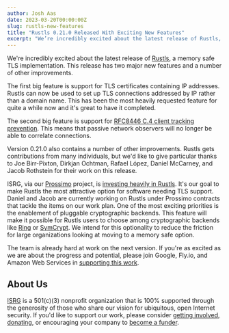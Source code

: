 ```yaml
---
author: Josh Aas
date: 2023-03-20T00:00:00Z
slug: rustls-new-features
title: "Rustls 0.21.0 Released With Exciting New Features"
excerpt: "We’re incredibly excited about the latest release of Rustls, a memory safe TLS implementation."
---
```


We're incredibly excited about the latest release of [Rustls](https://github.com/rustls/rustls), a memory safe TLS implementation. This release has two major new features and a number of other improvements.

The first big feature is support for TLS certificates containing IP addresses. Rustls can now be used to set up TLS connections addressed by IP rather than a domain name. This has been the most heavily requested feature for quite a while now and it's great to have it completed.

The second big feature is support for [RFC8446 C.4 client tracking prevention](https://www.rfc-editor.org/rfc/rfc8446#appendix-C.4). This means that passive network observers will no longer be able to correlate connections.

Version 0.21.0 also contains a number of other improvements. Rustls gets contributions from many individuals, but we'd like to give particular thanks to Joe Birr-Pixton, Dirkjan Ochtman, Rafael López, Daniel McCarney, and Jacob Rothstein for their work on this release.

ISRG, via our [Prossimo](/) project, is [investing heavily in Rustls](/initiative/rustls/). It's our goal to make Rustls the most attractive option for software needing TLS support. Daniel and Jacob are currently working on Rustls under Prossimo contracts that tackle the items on our work plan. One of the most exciting priorities is the enablement of pluggable cryptographic backends. This feature will make it possible for Rustls users to choose among cryptographic backends like [Ring](https://github.com/briansmith/ring) or [SymCrypt](https://github.com/microsoft/SymCrypt). We intend for this optionality to reduce the friction for large organizations looking at moving to a memory safe option.

The team is already hard at work on the next version. If you're as excited as we are about the progress and potential, please join Google, Fly.io, and Amazon Web Services in [supporting this work](/become-a-funder/).

About Us
--------

[ISRG](https://www.abetterinternet.org/) is a 501(c)(3) nonprofit organization that is 100% supported through the generosity of those who share our vision for ubiquitous, open Internet security. If you'd like to support our work, please consider [getting involved](https://abetterinternet.org/getinvolved/), [donating](https://abetterinternet.org/donate/), or encouraging your company to [become a funder](/become-a-funder/).
